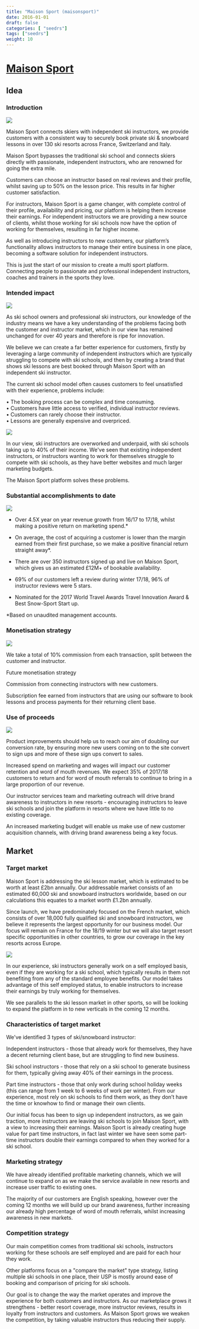 ```yaml
---
title: "Maison Sport (maisonsport)"
date: 2016-01-01
draft: false
categories: [ "seedrs"]
tags: ["seedrs"]
weight: 10
---
```


# [Maison Sport](https://www.seedrs.com/maisonsport)

## Idea

### Introduction

![](/img/seedrs/uploads/startup/section_image/image/15539/8ljp5mmsir0ppzkxuyrfaibupjhizx1/Untitled.png?rect=0%2C-4%2C939%2C432&w=600&fit=clip&s=b1d2091c989d9f6eaaf1c0072c0cc07a)

Maison Sport connects skiers with independent ski instructors, we provide customers with a consistent way to securely book private ski &amp; snowboard lessons in over 130 ski resorts across France, Switzerland and Italy.

Maison Sport bypasses the traditional ski school and connects skiers directly with passionate, independent instructors, who are renowned for going the extra mile.

Customers can choose an instructor based on real reviews and their profile, whilst saving up to 50% on the lesson price. This results in far higher customer satisfaction.

For instructors, Maison Sport is a game changer, with complete control of their profile, availability and pricing, our platform is helping them increase their earnings. For independent instructors we are providing a new source of clients, whilst those working for ski schools now have the option of working for themselves, resulting in far higher income.

As well as introducing instructors to new customers, our platform’s functionality allows instructors to manage their entire business in one place, becoming a software solution for independent instructors.

This is just the start of our mission to create a multi sport platform. Connecting people to passionate and professional independent instructors, coaches and trainers in the sports they love.

### Intended impact

![](/img/seedrs/uploads/startup/section_image/image/15612/g7kjet8jngqevuf5s1jeimktib7uogj/Kevin_quote2.png?rect=0%2C0%2C1080%2C1080&w=600&fit=clip&s=28941e0bc2f2f2a7cf1e78c72e46d2de)

As ski school owners and professional ski instructors, our knowledge of the industry means we have a key understanding of the problems facing both the customer and instructor market, which in our view has remained unchanged for over 40 years and therefore is ripe for innovation.

We believe we can create a far better experience for customers, firstly by leveraging a large community of independent instructors which are typically struggling to compete with ski schools, and then by creating a brand that shows ski lessons are best booked through Maison Sport with an independent ski instructor.

The current ski school model often causes customers to feel unsatisfied with their experience, problems include:

• The booking process can be complex and time consuming. <br>• Customers have little access to verified, individual instructor reviews. <br>• Customers can rarely choose their instructor. <br>• Lessons are generally expensive and overpriced.

![](/img/seedrs/uploads/startup/section_image/image/15575/opxfvl62drgobpbfp2ayy7rp1xqtstk/Instructor_review_image_for_Seedrs.png?rect=0%2C0%2C1080%2C1080&w=600&fit=clip&s=4f1d3f3c5540ee5ff7cc01474dfa524a)

In our view, ski instructors are overworked and underpaid, with ski schools taking up to 40% of their income. We've seen that existing independent instructors, or instructors wanting to work for themselves struggle to compete with ski schools, as they have better websites and much larger marketing budgets.

The Maison Sport platform solves these problems.

### Substantial accomplishments to date

![](/img/seedrs/uploads/startup/section_image/image/15544/6bkfylijcv6iu7w5s71zxxbxluy6i1z/Screen_Shot_2018-09-05_at_08.46.57.png?rect=0%2C0%2C1694%2C576&w=600&fit=clip&s=4c3f8e854ef08652099a8846e1218d26)

- Over 4.5X year on year revenue growth from 16/17 to 17/18, whilst making a positive return on marketing spend.*

- On average, the cost of acquiring a customer is lower than the margin earned from their first purchase, so we make a positive financial return straight away*.

- There are over 350 instructors signed up and live on Maison Sport, which gives us an estimated £12M+ of bookable availability.

- 69% of our customers left a review during winter 17/18, 96% of instructor reviews were 5 stars.

- Nominated for the 2017 World Travel Awards Travel Innovation Award &amp; Best Snow-Sport Start up.

*Based on unaudited management accounts.

### Monetisation strategy

![](/img/seedrs/uploads/startup/section_image/image/15540/kh29divffuebonf83gbgbcm15prsmjr/Untitled5.png?rect=0%2C0%2C908%2C401&w=600&fit=clip&s=c3d5ef066630d6632640205ad63e5433)

We take a total of 10% commission from each transaction, split between the customer and instructor.

Future monetisation strategy

Commission from connecting instructors with new customers.

Subscription fee earned from instructors that are using our software to book lessons and process payments for their returning client base.

### Use of proceeds

![](/img/seedrs/uploads/startup/section_image/image/15541/su0sl78e9fbz1bs7odaqzeet2y37vd2/Untitled7.png?rect=0%2C0%2C939%2C565&w=600&fit=clip&s=b1ddbe824c1b588b71ec0e1ca192cd55)

Product improvements should help us to reach our aim of doubling our conversion rate, by ensuring more new users coming on to the site convert to sign ups and more of these sign ups convert to sales.

Increased spend on marketing and wages will impact our customer retention and word of mouth revenues. We expect 35% of 2017/18 customers to return and for word of mouth referrals to continue to bring in a large proportion of our revenue.

Our instructor services team and marketing outreach will drive brand awareness to instructors in new resorts - encouraging instructors to leave ski schools and join the platform in resorts where we have little to no existing coverage.

An increased marketing budget will enable us make use of new customer acquisition channels, with driving brand awareness being a key focus.

## Market

### Target market

Maison Sport is addressing the ski lesson market, which is estimated to be worth at least £2bn annually. Our addressable market consists of an estimated 60,000 ski and snowboard instructors worldwide, based on our calculations this equates to a market worth £1.2bn annually.

Since launch, we have predominately focused on the French market, which consists of over 18,000 fully qualified ski and snowboard instructors, we believe it represents the largest opportunity for our business model. Our focus will remain on France for the 18/19 winter but we will also target resort specific opportunities in other countries, to grow our coverage in the key resorts across Europe.

![](/img/seedrs/uploads/startup/section_image/image/15543/q7gpwlw4rurvlm41ybhxwrhaw0ba3tb/Untitled8.png?rect=0%2C-4%2C933%2C355&w=600&fit=clip&s=bf1179a8703654a5d9a71183152ff9f9)

In our experience, ski instructors generally work on a self employed basis, even if they are working for a ski school, which typically results in them not benefiting from any of the standard employee benefits. Our model takes advantage of this self employed status, to enable instructors to increase their earnings by truly working for themselves.

We see parallels to the ski lesson market in other sports, so will be looking to expand the platform in to new verticals in the coming 12 months.

### Characteristics of target market

We've identified 3 types of ski/snowboard instructor:

Independent instructors - those that already work for themselves, they have a decent returning client base, but are struggling to find new business.

Ski school instructors - those that rely on a ski school to generate business for them, typically giving away 40% of their earnings in the process.

Part time instructors - those that only work during school holiday weeks (this can range from 1 week to 6 weeks of work per winter). From our experience, most rely on ski schools to find them work, as they don’t have the time or knowhow to find or manage their own clients.

Our initial focus has been to sign up independent instructors, as we gain traction, more instructors are leaving ski schools to join Maison Sport, with a view to increasing their earnings. Maison Sport is already creating huge value for part time instructors, in fact last winter we have seen some part-time instructors double their earnings compared to when they worked for a ski school.

### Marketing strategy

We have already identified profitable marketing channels, which we will continue to expand on as we make the service available in new resorts and increase user traffic to existing ones.

The majority of our customers are English speaking, however over the coming 12 months we will build up our brand awareness, further increasing our already high percentage of word of mouth referrals, whilst increasing awareness in new markets.

### Competition strategy

Our main competition comes from traditional ski schools, instructors working for these schools are self employed and are paid for each hour they work.

Other platforms focus on a "compare the market" type strategy, listing multiple ski schools in one place, their USP is mostly around ease of booking and comparison of pricing for ski schools.

Our goal is to change the way the market operates and improve the experience for both customers and instructors. As our marketplace grows it strengthens - better resort coverage, more instructor reviews, results in loyalty from instructors and customers. As Maison Sport grows we weaken the competition, by taking valuable instructors thus reducing their supply.

